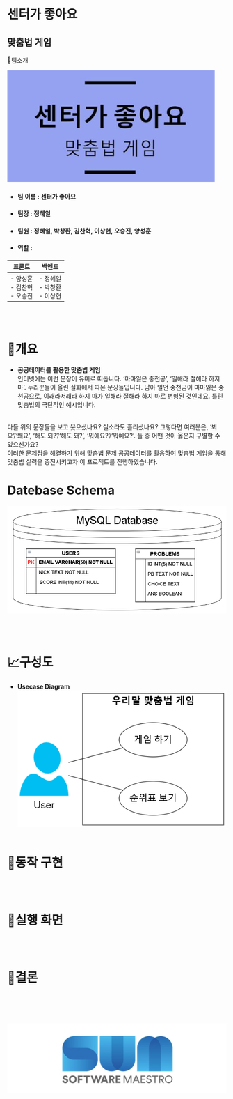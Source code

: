 # 센터가 좋아요
## 맞춤법 게임

👋팀소개

![image](./image/logos.JPG)


- #### 팀 이름 : 센터가 좋아요
- #### 팀장 : 정혜일
- #### 팀원 : 정혜일, 박창환, 김찬혁, 이상현, 오승진, 양성훈
- #### 역할 :

| 프론트 | 백엔드 |  
|---|---|  
| - 양성훈 </br> - 김찬혁 </br> - 오승진 | - 정혜일 </br> - 박창환 </br> - 이상현 |

</br></br>
# 📝개요  

- **공공데이터를 활용한 맞춤법 게임**  
인터넷에는 이런 문장이 유머로 떠돕니다.
‘마마잃은 중천공’, ‘일해라 절해라 하지 마’. 누리꾼들이 올린 실화에서 따온 문장들입니다.
남아 일언 중천금이 마마잃은 중천공으로, 이래라저래라 하지 마가 일해라 절해라 하지 마로 변형된 것인데요. 틀린 맞춤법의 극단적인 예시입니다.
</br>
다들 위의 문장들을 보고 웃으셨나요? 실소라도 흘리셨나요?
그렇다면 여러분은, ‘뵈요’/‘봬요’, ‘해도 되?’/‘해도 돼?’, ‘뭐에요?’/‘뭐예요?’. 둘 중 어떤 것이 옳은지 구별할 수 있으신가요?
</br>
이러한 문제점을 해결하기 위해 맞춤법 문제 공공데이터를 활용하여 맞춤법 게임을 통해 맞춤법 실력을 증진시키고자 이 프로젝트를 진행하였습니다.

# Datebase Schema
![image](./image/schema.PNG) 
 
</br></br>
# 📈구성도  
- **Usecase Diagram**
![image](./image/diagram.PNG) 
</br></br>
# 📐동작 구현

</br></br>
# 👀실행 화면 

</br></br>
# 🎈결론  

</br></br>
</br></br>
![image](./image/somalogo.JPG)

